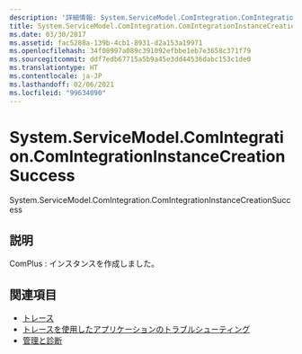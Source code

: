 ```yaml
---
description: '詳細情報: System.ServiceModel.ComIntegration.ComIntegrationInstanceCreationSuccess'
title: System.ServiceModel.ComIntegration.ComIntegrationInstanceCreationSuccess
ms.date: 03/30/2017
ms.assetid: fac5288a-139b-4cb1-8931-d2a153a19971
ms.openlocfilehash: 34f08997a089c391092efbbe1eb7e3658c371f79
ms.sourcegitcommit: ddf7edb67715a5b9a45e3dd44536dabc153c1de0
ms.translationtype: HT
ms.contentlocale: ja-JP
ms.lasthandoff: 02/06/2021
ms.locfileid: "99634090"
---
```

# <a name="systemservicemodelcomintegrationcomintegrationinstancecreationsuccess"></a>System.ServiceModel.ComIntegration.ComIntegrationInstanceCreationSuccess

System.ServiceModel.ComIntegration.ComIntegrationInstanceCreationSuccess  
  
## <a name="description"></a>説明  

 ComPlus : インスタンスを作成しました。  
  
## <a name="see-also"></a>関連項目

- [トレース](index.md)
- [トレースを使用したアプリケーションのトラブルシューティング](using-tracing-to-troubleshoot-your-application.md)
- [管理と診断](../index.md)
